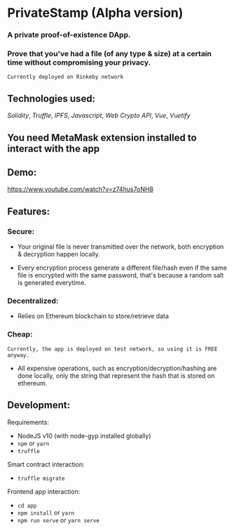 # PrivateStamp (Alpha version)

### A private proof-of-existence DApp.

### Prove that you've had a file (of any type & size) at a certain time without compromising your privacy.

`Currently deployed on Rinkeby network`

## Technologies used:

_Solidity_, _Truffle_, _IPFS_, _Javascript_, _Web Crypto API_, _Vue_, _Vuetify_

## You need MetaMask extension installed to interact with the app

## Demo:

https://www.youtube.com/watch?v=z74hus7oNH8

## Features:

### Secure:

-   Your original file is never transmitted over the network, both encryption & decryption happen locally.

-   Every encryption process generate a different file/hash even if the same file is encrypted with the same password, that's because a random salt is generated everytime.

### Decentralized:

-   Relies on Ethereum blockchain to store/retrieve data

### Cheap:

`Currently, the app is deployed on test network, so using it is FREE anyway.`

-   All expensive operations, such as encryption/decryption/hashing are done locally, only the string that represent the hash that is stored on ethereum.

## Development:

Requirements:
- NodeJS v10 (with node-gyp installed globally)
- `npm` or `yarn`
- `truffle`

Smart contract interaction:

-   `truffle migrate`

Frontend app interaction:

-   `cd app`
-   `npm install` or `yarn`
-   `npm run serve` or `yarn serve`
